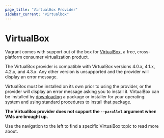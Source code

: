 ```yaml
---
page_title: "VirtualBox Provider"
sidebar_current: "virtualbox"
---
```


# VirtualBox

Vagrant comes with support out of the box for [VirtualBox](http://www.virtualbox.org),
a free, cross-platform consumer virtualization product.

The VirtualBox provider is compatible with VirtualBox versions 4.0.x, 4.1.x,
4.2.x, and 4.3.x. Any other version is unsupported and the provider will display
an error message.

VirtualBox must be installed on its own prior to using the provider, or
the provider will display an error message asking you to install it.
VirtualBox can be installed by [downloading](https://www.virtualbox.org/wiki/Downloads)
a package or installer for your operating system and using standard procedures
to install that package.

**The VirtualBox provider does not support the `--parallel` argument when VMs are brought up.**

Use the navigation to the left to find a specific VirtualBox topic to read more about.
